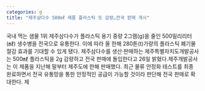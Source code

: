 ```yaml
---
categories: g
title: "제주삼다수 500㎖ 제품 플라스틱 또 감량…전국 판매 개시"
---
```

국내 먹는 샘물 1위 제주삼다수가 플라스틱 용기 중량 2그램(g)을 줄인 500밀리리터(㎖) 생수병을 전국으로 유통한다. 이에 따라 올 한해 280톤(t)가량의 플라스틱 폐기물 절감 효과를 기대할 수 있게 됐다. 제주삼다수를 생산&middot;판매하는 제주특별자치도개발공사는 500㎖ 플라스틱을 2g 감량하고 전국 판매에 돌입한다고 26일 밝혔다.제주개발공사는 이 제품을 지난해 말부터 제주도에 한해 판매했다. 최근 물류 안정화 테스트를 최종 완료하면서 전국 유통망을 통한 안정적인 공급이 가능할 것이라 판단해 전국 판매로 확대한다. 제